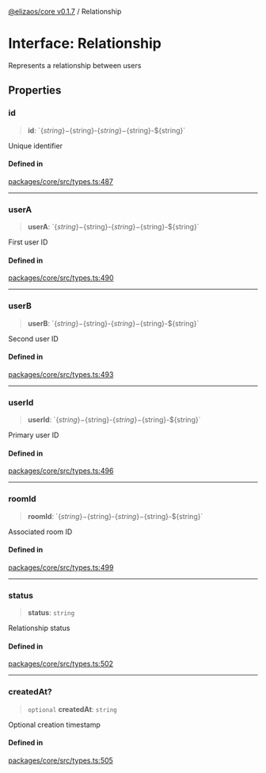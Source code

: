 [@elizaos/core v0.1.7](../index.md) / Relationship

# Interface: Relationship

Represents a relationship between users

## Properties

### id

> **id**: \`$\{string\}-$\{string\}-$\{string\}-$\{string\}-$\{string\}\`

Unique identifier

#### Defined in

[packages/core/src/types.ts:487](https://github.com/ai16z/eliza/blob/main/packages/core/src/types.ts#L487)

---

### userA

> **userA**: \`$\{string\}-$\{string\}-$\{string\}-$\{string\}-$\{string\}\`

First user ID

#### Defined in

[packages/core/src/types.ts:490](https://github.com/ai16z/eliza/blob/main/packages/core/src/types.ts#L490)

---

### userB

> **userB**: \`$\{string\}-$\{string\}-$\{string\}-$\{string\}-$\{string\}\`

Second user ID

#### Defined in

[packages/core/src/types.ts:493](https://github.com/ai16z/eliza/blob/main/packages/core/src/types.ts#L493)

---

### userId

> **userId**: \`$\{string\}-$\{string\}-$\{string\}-$\{string\}-$\{string\}\`

Primary user ID

#### Defined in

[packages/core/src/types.ts:496](https://github.com/ai16z/eliza/blob/main/packages/core/src/types.ts#L496)

---

### roomId

> **roomId**: \`$\{string\}-$\{string\}-$\{string\}-$\{string\}-$\{string\}\`

Associated room ID

#### Defined in

[packages/core/src/types.ts:499](https://github.com/ai16z/eliza/blob/main/packages/core/src/types.ts#L499)

---

### status

> **status**: `string`

Relationship status

#### Defined in

[packages/core/src/types.ts:502](https://github.com/ai16z/eliza/blob/main/packages/core/src/types.ts#L502)

---

### createdAt?

> `optional` **createdAt**: `string`

Optional creation timestamp

#### Defined in

[packages/core/src/types.ts:505](https://github.com/ai16z/eliza/blob/main/packages/core/src/types.ts#L505)
